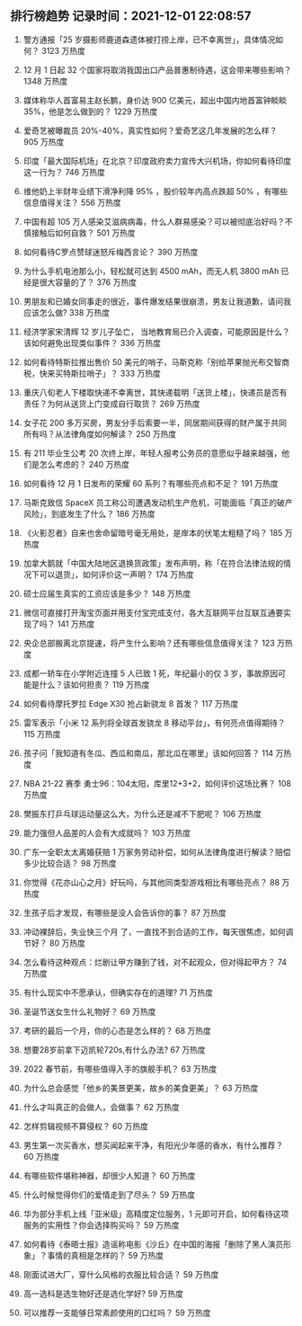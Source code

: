 
## 排行榜趋势 记录时间：2021-12-01 22:08:57
  
  1. 警方通报「25 岁摄影师鹿道森遗体被打捞上岸，已不幸离世」，具体情况如何？ 3123 万热度
    
  2. 12 月 1 日起 32 个国家将取消我国出口产品普惠制待遇，这会带来哪些影响？ 1348 万热度
    
  3. 媒体称华人首富易主赵长鹏，身价达 900 亿美元，超出中国内地首富钟睒睒 35%，他是怎么做到的？ 1229 万热度
    
  4. 爱奇艺被曝裁员 20%-40%，真实性如何？爱奇艺这几年发展的怎么样？ 905 万热度
    
  5. 印度「最大国际机场」在北京？印度政府卖力宣传大兴机场，你如何看待印度这一行为？ 746 万热度
    
  6. 维他奶上半财年业绩下滑净利降 95% ，股价较年内高点跌超 50% ，有哪些信息值得关注？ 556 万热度
    
  7. 中国有超 105 万人感染艾滋病病毒，什么人群易感染？可以被彻底治好吗？不慎接触后如何自救？ 501 万热度
    
  8. 如何看待C罗点赞球迷怒斥梅西言论？ 390 万热度
    
  9. 为什么手机电池那么小，轻松就可达到 4500 mAh，而无人机 3800 mAh 已经是很大容量的了？ 376 万热度
    
  10. 男朋友和已婚女同事走的很近，事件爆发结果很崩溃，男友让我道歉，请问我应该怎么做? 338 万热度
    
  11. 经济学家宋清辉 12 岁儿子坠亡， 当地教育局已介入调查，可能原因是什么？该如何避免出现类似事件？ 336 万热度
    
  12. 如何看待特斯拉推出售价 50 美元的哨子，马斯克称「别给苹果抛光布交智商税，快来买特斯拉哨子」？ 333 万热度
    
  13. 重庆八旬老人下楼取快递不幸离世，其快递载明「送货上楼」，快递员是否有责任？为何从送货上门变成自行取货？ 269 万热度
    
  14. 女子花 200 多万买房，男友分手后索要一半，同居期间获得的财产属于共同所有吗？从法律角度如何解读？ 250 万热度
    
  15. 有 211 毕业生公考 20 次终上岸，年轻人报考公务员的意愿似乎越来越强，他们是怎么考虑的？ 240 万热度
    
  16. 如何看待 12 月 1 日发布的荣耀 60 系列？有哪些亮点和不足？ 191 万热度
    
  17. 马斯克致信 SpaceX 员工称公司遭遇发动机生产危机，可能面临「真正的破产风险」，到底发生了什么？ 186 万热度
    
  18. 《火影忍者》自来也舍命留暗号毫无用处，是岸本的伏笔太粗糙了吗？ 185 万热度
    
  19. 加拿大鹅就「中国大陆地区退换货政策」发布声明，称「在符合法律法规的情况下可以退货」，如何评价这一声明？ 174 万热度
    
  20. 硕士应届生真实的工资应该是多少？ 148 万热度
    
  21. 微信可直接打开淘宝页面并用支付宝完成支付，各大互联网平台互联互通要实现了吗？ 141 万热度
    
  22. 央企总部搬离北京提速，将产生什么影响？还有哪些信息值得关注？ 123 万热度
    
  23. 成都一轿车在小学附近连撞 5 人已致 1 死，年纪最小的仅 3 岁，事故原因可能是什么？该如何担责？ 119 万热度
    
  24. 如何看待摩托罗拉 Edge X30 抢占新骁龙 8 首发？ 117 万热度
    
  25. 雷军表示「小米 12 系列将全球首发骁龙 8 移动平台」，有何亮点值得期待？ 115 万热度
    
  26. 孩子问「我知道有冬瓜、西瓜和南瓜，那北瓜在哪里」该如何回答？ 114 万热度
    
  27. NBA 21-22 赛季 勇士96：104太阳，库里12+3+2，如何评价这场比赛？ 108 万热度
    
  28. 樊振东打乒乓球运动量这么大，为什么还是减不下肥呢？ 106 万热度
    
  29. 能力强但人品差的人会有大成就吗？ 103 万热度
    
  30. 广东一全职太太离婚获赔 1 万家务劳动补偿，​如何从法律角度进行解读？赔偿多少比较合适？ 98 万热度
    
  31. 你觉得《花亦山心之月》好玩吗，与其他同类型游戏相比有哪些亮点？ 88 万热度
    
  32. 生孩子后才发现，有哪些是没人会告诉你的事？ 87 万热度
    
  33. 冲动裸辞后，失业快三个月 了，一直找不到合适的工作，每天很焦虑，如何调节好？ 80 万热度
    
  34. 怎么看待这种观点：烂剧让甲方赚到了钱，对不起观众，但对得起甲方？ 74 万热度
    
  35. 有什么现实中不愿承认，但确实存在的道理? 71 万热度
    
  36. 圣诞节送女生什么礼物好？ 69 万热度
    
  37. 考研的最后一个月，你的心态是怎么样的？ 68 万热度
    
  38. 想要28岁前拿下迈凯轮720s,有什么办法? 67 万热度
    
  39. 2022 春节前，有哪些值得入手的旗舰手机？ 63 万热度
    
  40. 为什么总会感觉「他乡的美景更美，故乡的美食更美」？ 63 万热度
    
  41. 什么才叫真正的会做人，会做事？ 62 万热度
    
  42. 怎样剪辑视频不算侵权？ 60 万热度
    
  43. 男生第一次买香水，想买闻起来干净，有阳光少年感的香水，有什么推荐？ 60 万热度
    
  44. 有哪些软件堪称神器，却很少人知道？ 60 万热度
    
  45. 什么时候觉得你们的爱情走到了尽头？ 59 万热度
    
  46. 华为部分手机上线「亚米级」高精度定位服务，1 元即可开启，如何看待这项服务的实用性？你会选择购买吗？ 59 万热度
    
  47. 如何看待《泰晤士报》造谣称电影《沙丘》在中国的海报「删除了黑人演员形象」？事情的真相是怎样的？ 59 万热度
    
  48. 刚面试进大厂，穿什么风格的衣服比较合适？ 59 万热度
    
  49. 高一选科是选生物好还是选化学好? 59 万热度
    
  50. 可以推荐一支能够日常素颜使用的口红吗？ 59 万热度
    